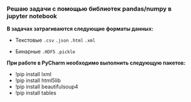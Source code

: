 ###  Решаю задачи с помощью библиотек pandas/numpy в jupyter notebook 

**В задачах затрагиваются следующие форматы данных:**

 - Текстовые
 `.csv`
 `.json`
 `.html`
 `.xml`
 
 - Бинарные
 `.HDF5`
 `.pickle`
 
 
**При работе в PyCharm необходимо выполнить следующую пакетов:**
- !pip install lxml
- !pip install html5lib
- !pip install beautifulsoup4
- !pip install tables
